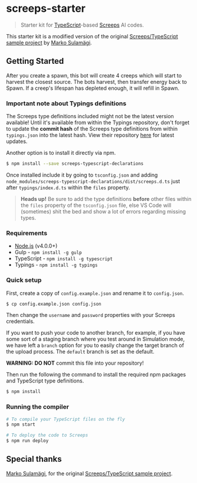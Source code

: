 # screeps-starter

> Starter kit for [TypeScript](http://www.typescriptlang.org/)-based [Screeps](https://screeps.com/) AI codes.

This starter kit is a modified version of the original [Screeps/TypeScript sample project](https://github.com/MarkoSulamagi/Screeps-typescript-sample-project) by [Marko Sulamägi](https://github.com/MarkoSulamagi).

## Getting Started

After you create a spawn, this bot will create 4 creeps which will start to harvest the closest source. The bots harvest, then transfer energy back to Spawn. If a creep's lifespan has depleted enough, it will refill in Spawn.

### Important note about Typings definitions

The Screeps type definitions included might not be the latest version available! Until it's available from within the Typings repository, don't forget to update the **commit hash** of the Screeps type definitions from within `typings.json` into the latest hash. View their repository [here](https://github.com/MarkoSulamagi/Screeps-Typescript-Declarations) for latest updates.

Another option is to install it directly via npm.

```bash
$ npm install --save screeps-typescript-declarations
```

Once installed include it by going to `tsconfig.json` and adding `node_modules/screeps-typescript-declarations/dist/screeps.d.ts` just after `typings/index.d.ts` within the `files` property.

> **Heads up!** Be sure to add the type definitions **before** other files within the `files` property of the `tsconfig.json` file, else VS Code will (sometimes) shit the bed and show a lot of errors regarding missing types.

### Requirements

* [Node.js](https://nodejs.org/en/) (v4.0.0+)
* Gulp - `npm install -g gulp`
* TypeScript - `npm install -g typescript`
* Typings - `npm install -g typings`

### Quick setup

First, create a copy of `config.example.json` and rename it to `config.json`.

```bash
$ cp config.example.json config.json
```

Then change the `username` and `password` properties with your Screeps credentials.

If you want to push your code to another branch, for example, if you have some sort of a staging branch where you test around in Simulation mode, we have left a `branch` option for you to easily change the target branch of the upload process. The `default` branch is set as the default.

**WARNING: DO NOT** commit this file into your repository!

Then run the following the command to install the required npm packages and TypeScript type definitions.

```bash
$ npm install
```

### Running the compiler

```bash
# To compile your TypeScript files on the fly
$ npm start

# To deploy the code to Screeps
$ npm run deploy
```

## Special thanks

[Marko Sulamägi](https://github.com/MarkoSulamagi), for the original [Screeps/TypeScript sample project](https://github.com/MarkoSulamagi/Screeps-typescript-sample-project).
